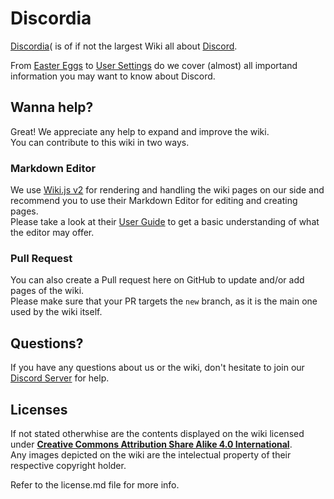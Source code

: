 [Discordia]: https://discordia.me
[Discord]: https://discord.com

[Easter Eggs]: https://discordia.me/en/easter-eggs
[User Settings]: https://discordia.me/en/user-settings

[Wiki.js v2]: https://wiki.js.org
[guide]: https://docs.requarks.io/en/editors/markdown

[server]: https://discord.gg/ZRJ9Ghh

[license]: https://github.com/Discordia-Development/wiki/blob/new/license.md

# Discordia
[Discordia]( is of if not the largest Wiki all about [Discord].

From [Easter Eggs] to [User Settings] do we cover (almost) all importand information you may want to know about Discord.

## Wanna help?
Great! We appreciate any help to expand and improve the wiki.  
You can contribute to this wiki in two ways.

### Markdown Editor
We use [Wiki.js v2] for rendering and handling the wiki pages on our side and recommend you to use their Markdown Editor for editing and creating pages.  
Please take a look at their [User Guide][guide] to get a basic understanding of what the editor may offer.

### Pull Request
You can also create a Pull request here on GitHub to update and/or add pages of the wiki.  
Please make sure that your PR targets the `new` branch, as it is the main one used by the wiki itself.

## Questions?
If you have any questions about us or the wiki, don't hesitate to join our [Discord Server][server] for help.

## Licenses
If not stated otherwhise are the contents displayed on the wiki licensed under [**Creative Commons Attribution Share Alike 4.0 International**][license].  
Any images depicted on the wiki are the intelectual property of their respective copyright holder.

Refer to the license.md file for more info.
